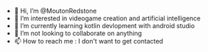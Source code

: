 - 👋 Hi, I’m @MoutonRedstone
- 👀 I’m interested in videogame creation and artificial intelligence
- 🌱 I’m currently learning kotlin devlopment with android studio
- 💞️ I’m not looking to collaborate on anything
- 📫 How to reach me : I don't want to get contacted

<!---
MoutonRedstone/MoutonRedstone is a ✨ special ✨ repository because its `README.md` (this file) appears on your GitHub profile.
You can click the Preview link to take a look at your changes.
--->

